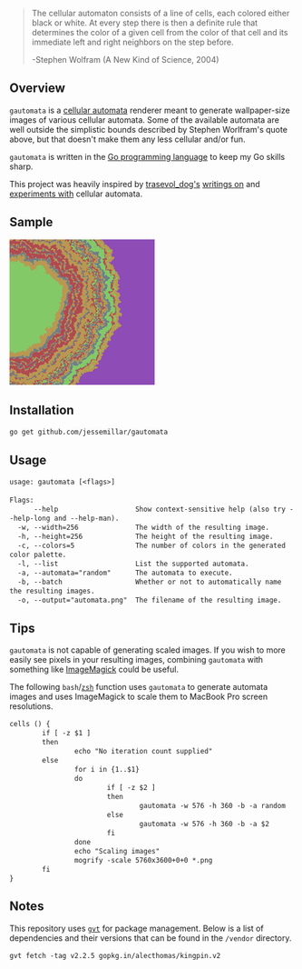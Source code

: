 > The cellular automaton consists of a line of cells, each colored either black or white. At every step there is then a definite rule that determines the color of a given cell from the color of that cell and its immediate left and right neighbors on the step before.
>
> -Stephen Wolfram (A New Kind of Science, 2004)

## Overview
`gautomata` is a [cellular automata](https://en.wikipedia.org/wiki/Cellular_automaton) renderer meant to generate wallpaper-size images of various cellular automata. Some of the available automata are well outside the simplistic bounds described by Stephen Worlfram's quote above, but that doesn't make them any less cellular and/or fun.

`gautomata` is written in the [Go programming language](https://golang.org/) to keep my Go skills sharp.

This project was heavily inspired by [trasevol_dog's](https://twitter.com/TRASEVOL_DOG) [writings on](https://trasevol.dog/2017/03/14/doodle-insights-8-cellular-automata-aka-black-magic/) and [experiments with](https://www.lexaloffle.com/bbs/?tid=28308) cellular automata.

## Sample
![Sample](https://github.com/jessemillar/gautomata/raw/master/automata.png)

## Installation
```
go get github.com/jessemillar/gautomata
```

## Usage
```
usage: gautomata [<flags>]

Flags:
      --help                   Show context-sensitive help (also try --help-long and --help-man).
  -w, --width=256              The width of the resulting image.
  -h, --height=256             The height of the resulting image.
  -c, --colors=5               The number of colors in the generated color palette.
  -l, --list                   List the supported automata.
  -a, --automata="random"      The automata to execute.
  -b, --batch                  Whether or not to automatically name the resulting images.
  -o, --output="automata.png"  The filename of the resulting image.
```

## Tips
`gautomata` is not capable of generating scaled images. If you wish to more easily see pixels in your resulting images, combining `gautomata` with something like [ImageMagick](https://www.imagemagick.org/script/index.php) could be useful. 

The following `bash`/[`zsh`](http://ohmyz.sh/) function uses `gautomata` to generate automata images and uses ImageMagick to scale them to MacBook Pro screen resolutions.
```
cells () {
        if [ -z $1 ]
        then
                echo "No iteration count supplied"
        else
                for i in {1..$1}
                do
                        if [ -z $2 ]
                        then
                                gautomata -w 576 -h 360 -b -a random
                        else
                                gautomata -w 576 -h 360 -b -a $2
                        fi
                done
                echo "Scaling images"
                mogrify -scale 5760x3600+0+0 *.png
        fi
}

```

## Notes
This repository uses [`gvt`](https://github.com/FiloSottile/gvt) for package management. Below is a list of dependencies and their versions that can be found in the `/vendor` directory.
```
gvt fetch -tag v2.2.5 gopkg.in/alecthomas/kingpin.v2
```
